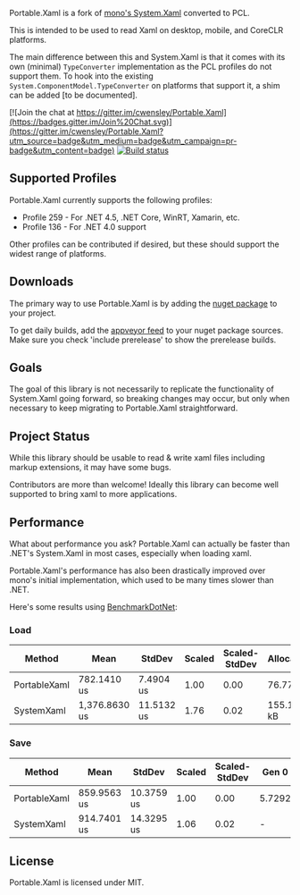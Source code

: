 Portable.Xaml is a fork of [mono's System.Xaml](https://github.com/mono/mono/tree/master/mcs/class/System.Xaml) converted to PCL.

This is intended to be used to read Xaml on desktop, mobile, and CoreCLR platforms.

The main difference between this and System.Xaml is that it comes with its own (minimal) `TypeConverter` implementation as the PCL profiles do not support them. To hook into the existing `System.ComponentModel.TypeConverter` on platforms that support it, a shim can be added [to be documented].

[![Join the chat at https://gitter.im/cwensley/Portable.Xaml](https://badges.gitter.im/Join%20Chat.svg)](https://gitter.im/cwensley/Portable.Xaml?utm_source=badge&utm_medium=badge&utm_campaign=pr-badge&utm_content=badge)
[![Build status](https://ci.appveyor.com/api/projects/status/tsbibgrcmd73a7tl/branch/master?svg=true)](https://ci.appveyor.com/project/cwensley/portable-xaml/branch/master)

## Supported Profiles

Portable.Xaml currently supports the following profiles:

- Profile 259 - For .NET 4.5, .NET Core, WinRT, Xamarin, etc.
- Profile 136 - For .NET 4.0 support

Other profiles can be contributed if desired, but these should support the widest range of platforms.

## Downloads

The primary way to use Portable.Xaml is by adding the [nuget package](https://www.nuget.org/packages/Portable.Xaml/) to your project.

To get daily builds, add the [appveyor feed](https://ci.appveyor.com/nuget/portable-xaml) to your nuget package sources.  Make sure you check 'include prerelease' to show the prerelease builds.

## Goals

The goal of this library is not necessarily to replicate the functionality of System.Xaml going forward, so breaking changes may occur, but only when necessary to keep migrating to Portable.Xaml straightforward.

## Project Status

While this library should be usable to read & write xaml files including markup extensions, it may have some bugs.

Contributors are more than welcome! Ideally this library can become well supported to bring xaml to more applications.

## Performance

What about performance you ask? Portable.Xaml can actually be faster than .NET's System.Xaml in most cases, especially when loading xaml.

Portable.Xaml's performance has also been drastically improved over mono's initial implementation, which used to be many times slower than .NET.

Here's some results using [BenchmarkDotNet](http://benchmarkdotnet.org):

### Load
Method |          Mean |     StdDev | Scaled | Scaled-StdDev | Allocated |------------- |-------------- |----------- |------- |-------------- |---------- | PortableXaml |   782.1410 us |  7.4904 us |   1.00 |          0.00 |  76.77 kB |   SystemXaml | 1,376.8630 us | 11.5132 us |   1.76 |          0.02 | 155.19 kB |
   
### Save
Method |        Mean |     StdDev | Scaled | Scaled-StdDev |  Gen 0 | Allocated |------------- |------------ |----------- |------- |-------------- |------- |---------- | PortableXaml | 859.9563 us | 10.3759 us |   1.00 |          0.00 | 5.7292 | 180.25 kB |   SystemXaml | 914.7401 us | 14.3295 us |   1.06 |          0.02 |      - | 120.03 kB |

## License

Portable.Xaml is licensed under MIT.

